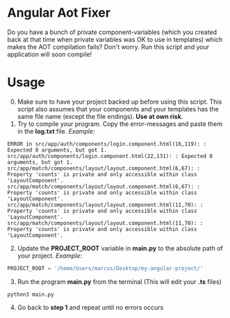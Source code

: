 # Angular Aot Fixer
Do you have a bunch of private component-variables (which you created back at that time when private variables was OK to use in templates) which makes the AOT compilation fails?
Don't worry. Run this script and your application will soon compile!

# Usage
0. Make sure to have your project backed up before using this script. This script also assumes that your components and your templates has the same file name (except the file endings). **Use at own risk**.
1. Try to compile your program. Copy the error-messages and paste them in the **log.txt** file.
*Example*:
```
ERROR in src/app/auth/components/login.component.html(16,119): : Expected 0 arguments, but got 1.
src/app/auth/components/login.component.html(22,131): : Expected 0 arguments, but got 1.
src/app/match/components/layout/layout.component.html(6,67): : Property 'counts' is private and only accessible within class 'LayoutComponent'.
src/app/match/components/layout/layout.component.html(6,67): : Property 'counts' is private and only accessible within class 'LayoutComponent'.
src/app/match/components/layout/layout.component.html(11,70): : Property 'counts' is private and only accessible within class 'LayoutComponent'.
src/app/match/components/layout/layout.component.html(11,70): : Property 'counts' is private and only accessible within class 'LayoutComponent'.
```

2. Update the **PROJECT_ROOT** variable in **main.py** to the absolute path of your project.
*Example*:
```python
PROJECT_ROOT = '/home/Users/marcus/Desktop/my-angular-project/'
```

3. Run the program **main.py** from the terminal (This will edit your **.ts** files)
```
python3 main.py
```

4. Go back to **step 1** and repeat until no errors occurs

